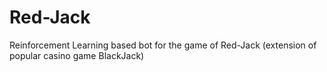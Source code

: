 # Red-Jack
Reinforcement Learning based bot for the game of Red-Jack (extension of popular casino game BlackJack)
